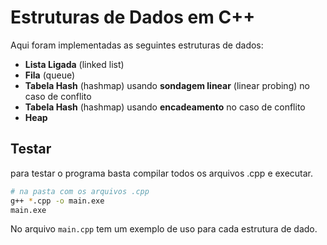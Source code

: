 # Estruturas de Dados em C++

Aqui foram implementadas as seguintes estruturas de dados:

- **Lista Ligada** (linked list)
- **Fila** (queue)
- **Tabela Hash** (hashmap) usando **sondagem linear** (linear probing) no caso de conflito
- **Tabela Hash** (hashmap) usando **encadeamento** no caso de conflito
- **Heap**

## Testar

para testar o programa basta compilar todos os arquivos .cpp e executar.

```bash
# na pasta com os arquivos .cpp
g++ *.cpp -o main.exe
main.exe
```

No arquivo `main.cpp` tem um exemplo de uso para cada estrutura de dado.
